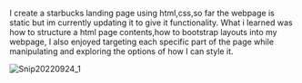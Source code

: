 I create a starbucks landing page using html,css,so far the webpage is static but im currently updating it to give it functionality.
What i learned was how to structure a html page contents,how to bootstrap layouts into my webpage,
I also enjoyed targeting each specific part of the page while manipulating and exploring the options of how I can style it.

![Snip20220924_1](https://user-images.githubusercontent.com/57777672/192126885-1434243d-f565-4952-b4fa-dc95ee5b1b1a.png)
